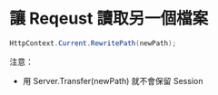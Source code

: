# 讓 Reqeust 讀取另一個檔案

```csharp
HttpContext.Current.RewritePath(newPath);
```

注意：
- 用 Server.Transfer(newPath) 就不會保留 Session

